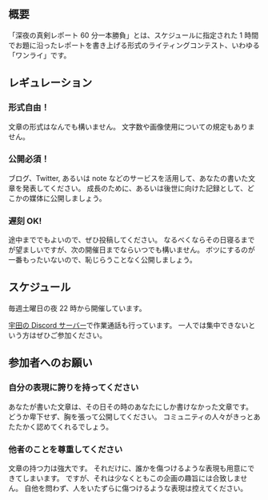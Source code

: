 ## 概要

「深夜の真剣レポート 60 分一本勝負」とは、スケジュールに指定された 1 時間でお題に沿ったレポートを書き上げる形式のライティングコンテスト、いわゆる「ワンライ」です。

## レギュレーション

### 形式自由！

文章の形式はなんでも構いません。
文字数や画像使用についての規定もありません。

### 公開必須！

ブログ、Twitter, あるいは note などのサービスを活用して、あなたの書いた文章を発表してください。
成長のために、あるいは後世に向けた記録として、どこかの媒体に公開しましょう。

### 遅刻 OK!

途中まででもよいので、ぜひ投稿してください。
なるべくならその日寝るまでが望ましいですが、次の開催日までならいつでも構いません。
ボツにするのが一番もったいないので、恥じらうことなく公開しましょう。

## スケジュール

毎週土曜日の夜 22 時から開催しています。

[宇田の Discord サーバー](https://discord.gg/2UAAFXxa3u)で作業通話も行っています。
一人では集中できないという方はぜひご参加ください。

## 参加者へのお願い

### 自分の表現に誇りを持ってください

あなたが書いた文章は、その日その時のあなたにしか書けなかった文章です。
どうか卑下せず、胸を張って公開してください。
コミュニティの人々がきっとあたたかく認めてくれるでしょう。

### 他者のことを尊重してください

文章の持つ力は強大です。
それだけに、誰かを傷つけるような表現も用意にできてしまいます。
ですが、それは少なくともこの企画の趣旨には合致しません。
自他を問わず、人をいたずらに傷つけるような表現は控えてください。

